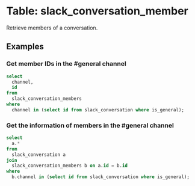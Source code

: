 # Table: slack_conversation_member

Retrieve members of a conversation.

## Examples

### Get member IDs in the #general channel

```sql
select
  channel,
  id
from
  slack_conversation_members
where
  channel in (select id from slack_conversation where is_general);
```

### Get the information of members in the #general channel

```sql
select
  a.*
from
  slack_conversation a
join
  slack_conversation_members b on a.id = b.id
where
  b.channel in (select id from slack_conversation where is_general);
```
